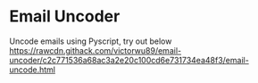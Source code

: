 # Email Uncoder
Uncode emails using Pyscript, try out below <br />
https://rawcdn.githack.com/victorwu89/email-uncoder/c2c771536a68ac3a2e20c100cd6e731734ea48f3/email-uncode.html
